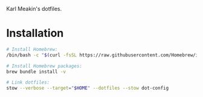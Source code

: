 Karl Meakin's dotfiles.

# Installation

```bash
# Install Homebrew:
/bin/bash -c "$(curl -fsSL https://raw.githubusercontent.com/Homebrew/install/HEAD/install.sh)"

# Install Homebrew packages:
brew bundle install -v

# Link dotfiles:
stow --verbose --target="$HOME" --dotfiles --stow dot-config
```
